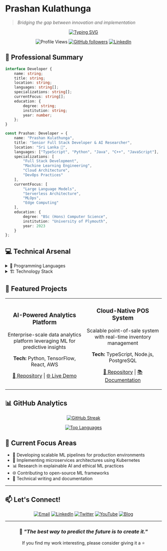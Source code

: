 
# Prashan Kulathunga
> *Bridging the gap between innovation and implementation*

<div align="center">
  
[![Typing SVG](https://readme-typing-svg.herokuapp.com?font=Fira+Code&duration=3000&pause=1000&color=3F95F7&center=true&vCenter=true&width=435&lines=Full+Stack+Developer;AI+Research+Enthusiast;Cloud+Architecture+Specialist;Open+Source+Contributor)](https://git.io/typing-svg)

![Profile Views](https://komarev.com/ghpvc/?username=prashankulathunga&color=brightgreen)
[![GitHub followers](https://img.shields.io/github/followers/prashankulathunga?label=Follow&style=social)](https://github.com/prashankulathunga)
[![LinkedIn](https://img.shields.io/badge/-Connect-blue?style=flat-square&logo=Linkedin&logoColor=white&link=https://linkedin.com/in/prashankulathunga)](https://linkedin.com/in/prashankulathunga)

</div>

## 🎯 Professional Summary

```typescript
interface Developer {
    name: string;
    title: string;
    location: string;
    languages: string[];
    specializations: string[];
    currentFocus: string[];
    education: {
        degree: string;
        institution: string;
        year: number;
    };
}

const Prashan: Developer = {
    name: "Prashan Kulathunga",
    title: "Senior Full Stack Developer & AI Researcher",
    location: "Sri Lanka 🌴",
    languages: ["TypeScript", "Python", "Java", "C++", "JavaScript"],
    specializations: [
        "Full Stack Development",
        "Machine Learning Engineering",
        "Cloud Architecture",
        "DevOps Practices"
    ],
    currentFocus: [
        "Large Language Models",
        "Serverless Architecture",
        "MLOps",
        "Edge Computing"
    ],
    education: {
        degree: "BSc (Hons) Computer Science",
        institution: "University of Plymouth",
        year: 2023
    }
};
```

## 💻 Technical Arsenal

<details>
<summary>🔮 Programming Languages</summary>

| Language | Proficiency | Primary Use Cases |
|----------|-------------|------------------|
| Python | ⭐⭐⭐⭐⭐ | ML/AI, Data Analysis, Backend |
| TypeScript | ⭐⭐⭐⭐⭐ | Frontend, Node.js Applications |
| JavaScript | ⭐⭐⭐⭐⭐ | Web Development, React |
| Java | ⭐⭐⭐⭐ | Enterprise Applications |
| C++ | ⭐⭐⭐⭐ | System Programming |
| SQL | ⭐⭐⭐⭐ | Database Management |

</details>

<details>
<summary>🏗️ Technology Stack</summary>

### Frontend Development
- **Frameworks**: React.js, Next.js, Vue.js
- **State Management**: Redux, Zustand
- **Styling**: Tailwind CSS, Styled-Components
- **Testing**: Jest, React Testing Library

### Backend Development
- **Frameworks**: Node.js, Express, NestJS, Django
- **APIs**: REST, GraphQL, gRPC
- **Databases**: PostgreSQL, MongoDB, Redis
- **ORM**: Prisma, TypeORM, Mongoose

### DevOps & Cloud
- **Cloud Platforms**: AWS, Azure
- **Containerization**: Docker, Kubernetes
- **CI/CD**: GitHub Actions, Jenkins
- **Monitoring**: Grafana, Prometheus

### AI/ML Stack
- **Frameworks**: TensorFlow, PyTorch
- **Libraries**: scikit-learn, Pandas, NumPy
- **MLOps**: MLflow, DVC
- **Visualization**: Matplotlib, Plotly

</details>

## 🚀 Featured Projects

<table>
  <tr>
    <td align="center">
      <h3>AI-Powered Analytics Platform</h3>
      <p>Enterprise-scale data analytics platform leveraging ML for predictive insights</p>
      <p><strong>Tech:</strong> Python, TensorFlow, React, AWS</p>
      <p><a href="#">🔗 Repository</a> | <a href="#">🌐 Live Demo</a></p>
    </td>
    <td align="center">
      <h3>Cloud-Native POS System</h3>
      <p>Scalable point-of-sale system with real-time inventory management</p>
      <p><strong>Tech:</strong> TypeScript, Node.js, PostgreSQL</p>
      <p><a href="#">🔗 Repository</a> | <a href="#">📚 Documentation</a></p>
    </td>
  </tr>
</table>

## 📊 GitHub Analytics

<div align="center">
  
[![GitHub Streak](https://github-readme-streak-stats.herokuapp.com/?user=prashankulathunga&theme=dark)](https://github.com/prashankulathunga)

[![Top Languages](https://github-readme-stats.vercel.app/api/top-langs/?username=prashankulathunga&layout=compact&theme=dark)](https://github.com/prashankulathunga)

</div>

## 🎯 Current Focus Areas

- 🧠 Developing scalable ML pipelines for production environments
- 🚀 Implementing microservices architectures using Kubernetes
- 📊 Research in explainable AI and ethical ML practices
- 🌐 Contributing to open-source ML frameworks
- 📝 Technical writing and documentation

---

## 📫 Let's Connect!

<div align="center">

[![Email](https://img.shields.io/badge/Email-D14836?style=for-the-badge&logo=gmail&logoColor=white)](mailto:prashan.kulathunga@example.com)
[![LinkedIn](https://img.shields.io/badge/LinkedIn-0077B5?style=for-the-badge&logo=linkedin&logoColor=white)](https://linkedin.com/in/prashankulathunga)
[![Twitter](https://img.shields.io/badge/Twitter-1DA1F2?style=for-the-badge&logo=twitter&logoColor=white)](https://twitter.com/kulathungatech)
[![YouTube](https://img.shields.io/badge/YouTube-FF0000?style=for-the-badge&logo=youtube&logoColor=white)](https://www.youtube.com/channel/UCtyxYXf0XveBHBYPA2Io--w)
[![Blog](https://img.shields.io/badge/Blog-FFA500?style=for-the-badge&logo=rss&logoColor=white)](https://prashankulathunga.dev/blog)

</div>

---

<div align="center">
  
### 💭 *"The best way to predict the future is to create it."*

If you find my work interesting, please consider giving it a ⭐

</div>
